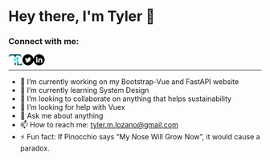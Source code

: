 
# Hey there, I'm Tyler 👋

### Connect with me:

[<img align="left" alt="codeSTACKr.com" width="28px" src="./ultimate_flavicon.svg" />][website]
[<img align="left" alt="codeSTACKr | Twitter" width="22px" src="./twitter.svg" />][twitter]
[<img align="left" alt="codeSTACKr | LinkedIn" width="22px" src="./linkedin.svg" />][linkedin]
<!--
[<img align="left" alt="codeSTACKr | Instagram" width="22px" src="./youtube.svg" />][youtube]-->

<br />

[website]: https://lozano.ai
[twitter]: https://twitter.com/lozano_ai
[youtube]: https://www.youtube.com/channel/UCT8lhfeQYSyJuMlR28dDDdw?view_as=subscriber
[linkedin]: https://linkedin.com/in/tylerlozano

<hr>

- 🔭 I’m currently working on my Bootstrap-Vue and FastAPI website
- 🌱 I’m currently learning System Design
- 👯 I’m looking to collaborate on anything that helps sustainability
- 🤔 I’m looking for help with Vuex
- 💬 Ask me about anything
- 📫 How to reach me: tyler.m.lozano@gmail.com
- ⚡ Fun fact: If Pinocchio says “My Nose Will Grow Now”, it would cause a paradox.
